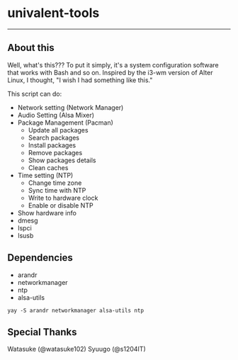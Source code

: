 # univalent-tools
-----

## About this
Well, what's this??? To put it simply, it's a system configuration software that works with Bash and so on.
Inspired by the i3-wm version of Alter Linux, I thought, "I wish I had something like this."

This script can do:
- Network setting (Network Manager)
- Audio Setting (Alsa Mixer)
- Package Management (Pacman)
	- Update all packages
	- Search packages
	- Install packages
	- Remove packages
	- Show packages details
	- Clean caches
- Time setting (NTP)
	- Change time zone
	- Sync time with NTP
	- Write to hardware clock
	- Enable or disable NTP
- Show hardware info
 - dmesg
 - lspci
 - lsusb

## Dependencies
- arandr
- networkmanager
- ntp
- alsa-utils

`yay -S arandr networkmanager alsa-utils ntp`

## Special Thanks
Watasuke (@watasuke102)
Syuugo (@s1204IT)
